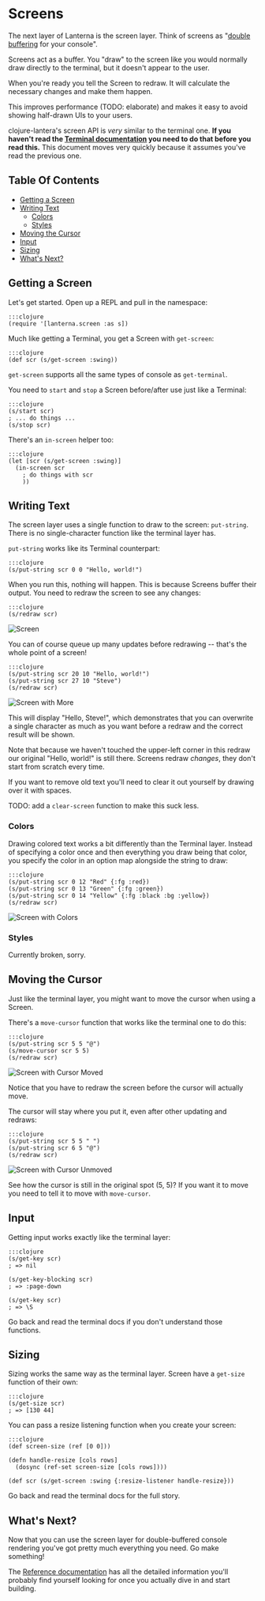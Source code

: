 Screens
=======

The next layer of Lanterna is the screen layer.  Think of screens as "[double
buffering][] for your console".

[double buffering]: https://en.wikipedia.org/wiki/Multiple_buffering#Double_buffering_in_computer_graphics

Screens act as a buffer.  You "draw" to the screen like you would normally draw
directly to the terminal, but it doesn't appear to the user.

When you're ready you tell the Screen to redraw.  It will calculate the
necessary changes and make them happen.

This improves performance (TODO: elaborate) and makes it easy to avoid
showing half-drawn UIs to your users.

clojure-lantera's screen API is *very* similar to the terminal one.  **If you
haven't read the [Terminal documentation](./2-terminals) you need to do that
before you read this.**  This document moves very quickly because it assumes
you've read the previous one.

Table Of Contents
-----------------

<!-- vim-markdown-toc GFM -->
* [Getting a Screen](#getting-a-screen)
* [Writing Text](#writing-text)
	* [Colors](#colors)
	* [Styles](#styles)
* [Moving the Cursor](#moving-the-cursor)
* [Input](#input)
* [Sizing](#sizing)
* [What's Next?](#whats-next)

<!-- vim-markdown-toc -->

Getting a Screen
----------------

Let's get started.  Open up a REPL and pull in the namespace:

    :::clojure
    (require '[lanterna.screen :as s])

Much like getting a Terminal, you get a Screen with `get-screen`:

    :::clojure
    (def scr (s/get-screen :swing))

`get-screen` supports all the same types of console as `get-terminal`.

You need to `start` and `stop` a Screen before/after use just like a Terminal:

    :::clojure
    (s/start scr)
    ; ... do things ...
    (s/stop scr)

There's an `in-screen` helper too:

    :::clojure
    (let [scr (s/get-screen :swing)]
      (in-screen scr
        ; do things with scr
        ))


Writing Text
------------

The screen layer uses a single function to draw to the screen: `put-string`.
There is no single-character function like the terminal layer has.

`put-string` works like its Terminal counterpart:

    :::clojure
    (s/put-string scr 0 0 "Hello, world!")

When you run this, nothing will happen.  This is because Screens buffer their
output.  You need to redraw the screen to see any changes:

    :::clojure
    (s/redraw scr)

![Screen](http://i.imgur.com/79Qr1.png)

You can of course queue up many updates before redrawing -- that's the whole
point of a screen!

    :::clojure
    (s/put-string scr 20 10 "Hello, world!")
    (s/put-string scr 27 10 "Steve")
    (s/redraw scr)

![Screen with More](http://i.imgur.com/tLm16.png)

This will display "Hello, Steve!", which demonstrates that you can overwrite
a single character as much as you want before a redraw and the correct result
will be shown.

Note that because we haven't touched the upper-left corner in this redraw our
original "Hello, world!" is still there.  Screens redraw *changes*, they don't
start from scratch every time.

If you want to remove old text you'll need to clear it out yourself by drawing
over it with spaces.

TODO: add a `clear-screen` function to make this suck less.

### Colors

Drawing colored text works a bit differently than the Terminal layer.  Instead
of specifying a color once and then everything you draw being that color, you
specify the color in an option map alongside the string to draw:

    :::clojure
    (s/put-string scr 0 12 "Red" {:fg :red})
    (s/put-string scr 0 13 "Green" {:fg :green})
    (s/put-string scr 0 14 "Yellow" {:fg :black :bg :yellow})
    (s/redraw scr)

![Screen with Colors](http://i.imgur.com/uC1qk.png)

### Styles

Currently broken, sorry.

Moving the Cursor
-----------------

Just like the terminal layer, you might want to move the cursor when using
a Screen.

There's a `move-cursor` function that works like the terminal one to do this:

    :::clojure
    (s/put-string scr 5 5 "@")
    (s/move-cursor scr 5 5)
    (s/redraw scr)

![Screen with Cursor Moved](http://i.imgur.com/gQ2FO.png)

Notice that you have to redraw the screen before the cursor will actually move.

The cursor will stay where you put it, even after other updating and redraws:

    :::clojure
    (s/put-string scr 5 5 " ")
    (s/put-string scr 6 5 "@")
    (s/redraw scr)

![Screen with Cursor Unmoved](http://i.imgur.com/XTd1I.png)

See how the cursor is still in the original spot (5, 5)?  If you want it to move
you need to tell it to move with `move-cursor`.

Input
-----

Getting input works exactly like the terminal layer:

    :::clojure
    (s/get-key scr)
    ; => nil

    (s/get-key-blocking scr)
    ; => :page-down

    (s/get-key scr)
    ; => \S

Go back and read the terminal docs if you don't understand those functions.

Sizing
------

Sizing works the same way as the terminal layer.  Screen have a `get-size`
function of their own:

    :::clojure
    (s/get-size scr)
    ; => [130 44]

You can pass a resize listening function when you create your screen:

    :::clojure
    (def screen-size (ref [0 0]))

    (defn handle-resize [cols rows]
      (dosync (ref-set screen-size [cols rows])))

    (def scr (s/get-screen :swing {:resize-listener handle-resize}))

Go back and read the terminal docs for the full story.

What's Next?
------------

Now that you can use the screen layer for double-buffered console rendering
you've got pretty much everything you need.  Go make something!

The [Reference documentation](./4-reference) has all the detailed information
you'll probably find yourself looking for once you actually dive in and start
building.
